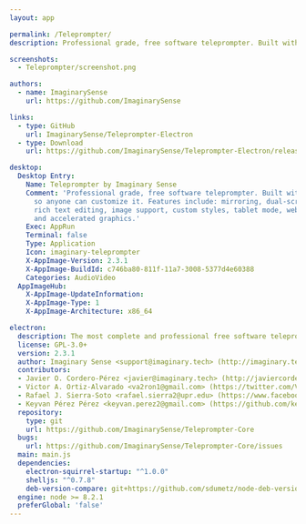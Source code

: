 ```yaml
---
layout: app

permalink: /Teleprompter/
description: Professional grade, free software teleprompter. Built with web technologies so anyone can customize it. Features include: mirroring, dual-screen support, rich text editing, image support, custom styles, tablet mode, webcam mode, auto-save and accelerated graphics.

screenshots:
  - Teleprompter/screenshot.png

authors:
  - name: ImaginarySense
    url: https://github.com/ImaginarySense

links:
  - type: GitHub
    url: ImaginarySense/Teleprompter-Electron
  - type: Download
    url: https://github.com/ImaginarySense/Teleprompter-Electron/releases

desktop:
  Desktop Entry:
    Name: Teleprompter by Imaginary Sense
    Comment: 'Professional grade, free software teleprompter. Built with web technologies
      so anyone can customize it. Features include: mirroring, dual-screen support,
      rich text editing, image support, custom styles, tablet mode, webcam mode, auto-save
      and accelerated graphics.'
    Exec: AppRun
    Terminal: false
    Type: Application
    Icon: imaginary-teleprompter
    X-AppImage-Version: 2.3.1
    X-AppImage-BuildId: c746ba80-811f-11a7-3008-5377d4e60388
    Categories: AudioVideo
  AppImageHub:
    X-AppImage-UpdateInformation: 
    X-AppImage-Type: 1
    X-AppImage-Architecture: x86_64

electron:
  description: The most complete and professional free software teleprompter application.
  license: GPL-3.0+
  version: 2.3.1
  author: Imaginary Sense <support@imaginary.tech> (http://imaginary.tech)
  contributors:
  - Javier O. Cordero-Pérez <javier@imaginary.tech> (http://javiercordero.info)
  - Victor A. Ortiz-Alvarado <va2ron1@gmail.com> (https://twitter.com/Va2ron1)
  - Rafael J. Sierra-Soto <rafael.sierra2@upr.edu> (https://www.facebook.com/rafael.jose.7737)
  - Keyvan Pérez Pérez <keyvan.perez2@gmail.com> (https://github.com/keyvanp)
  repository:
    type: git
    url: https://github.com/ImaginarySense/Teleprompter-Core
  bugs:
    url: https://github.com/ImaginarySense/Teleprompter-Core/issues
  main: main.js
  dependencies:
    electron-squirrel-startup: "^1.0.0"
    shelljs: "^0.7.8"
    deb-version-compare: git+https://github.com/sdumetz/node-deb-version-compare.git
  engine: node >= 8.2.1
  preferGlobal: 'false'
---
```


